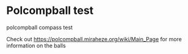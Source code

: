 # Polcompball test
polcompball compass test

Check out https://polcompball.miraheze.org/wiki/Main_Page for more information on the balls
